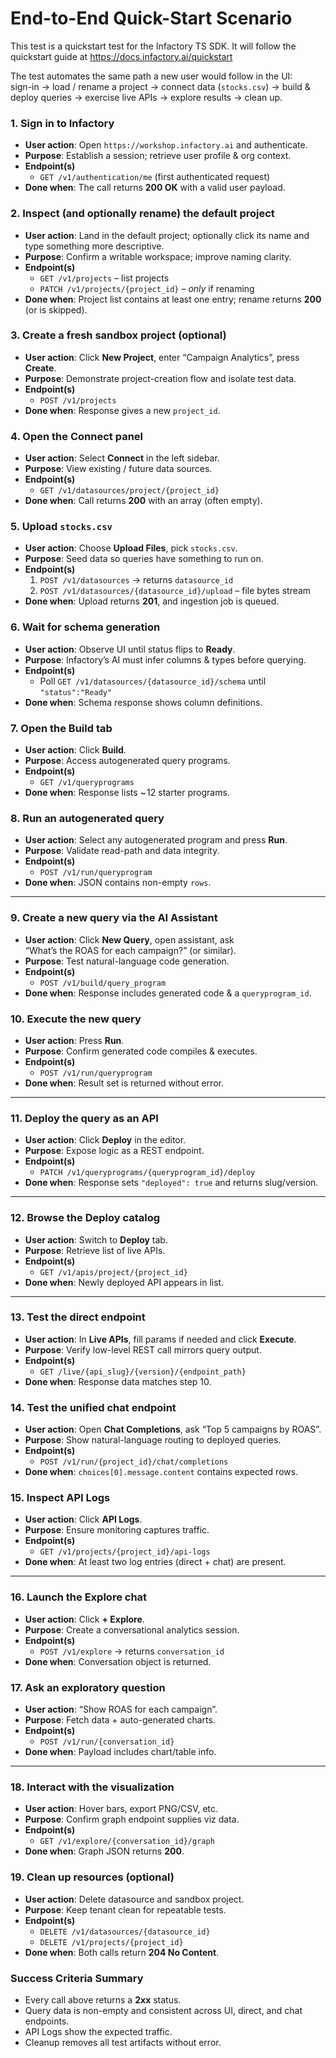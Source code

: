 # End-to-End Quick-Start Scenario

This test is a quickstart test for the Infactory TS SDK.
It will follow the quickstart guide at <https://docs.infactory.ai/quickstart>

The test automates the same path a new user would follow in the UI:  
sign-in → load / rename a project → connect data (`stocks.csv`) → build & deploy
queries → exercise live APIs → explore results → clean up.

### 1. Sign in to Infactory

- **User action**: Open `https://workshop.infactory.ai` and authenticate.
- **Purpose**: Establish a session; retrieve user profile & org context.
- **Endpoint(s)**
  - `GET /v1/authentication/me` (first authenticated request)
- **Done when**: The call returns **200 OK** with a valid user payload.

### 2. Inspect (and optionally rename) the default project

- **User action**: Land in the default project; optionally click its name and
  type something more descriptive.
- **Purpose**: Confirm a writable workspace; improve naming clarity.
- **Endpoint(s)**
  - `GET /v1/projects` – list projects
  - `PATCH /v1/projects/{project_id}` – _only_ if renaming
- **Done when**: Project list contains at least one entry; rename
  returns **200** (or is skipped).

### 3. Create a fresh sandbox project (optional)

- **User action**: Click **New Project**, enter “Campaign Analytics”, press
  **Create**.
- **Purpose**: Demonstrate project-creation flow and isolate test data.
- **Endpoint(s)**
  - `POST /v1/projects`
- **Done when**: Response gives a new `project_id`.

### 4. Open the **Connect** panel

- **User action**: Select **Connect** in the left sidebar.
- **Purpose**: View existing / future data sources.
- **Endpoint(s)**
  - `GET /v1/datasources/project/{project_id}`
- **Done when**: Call returns **200** with an array (often empty).

### 5. Upload `stocks.csv`

- **User action**: Choose **Upload Files**, pick `stocks.csv`.
- **Purpose**: Seed data so queries have something to run on.
- **Endpoint(s)**
  1. `POST /v1/datasources` → returns `datasource_id`
  2. `POST /v1/datasources/{datasource_id}/upload` – file bytes stream
- **Done when**: Upload returns **201**, and ingestion job is queued.

### 6. Wait for schema generation

- **User action**: Observe UI until status flips to **Ready**.
- **Purpose**: Infactory’s AI must infer columns & types before querying.
- **Endpoint(s)**
  - Poll `GET /v1/datasources/{datasource_id}/schema` until `"status":"Ready"`
- **Done when**: Schema response shows column definitions.

### 7. Open the **Build** tab

- **User action**: Click **Build**.
- **Purpose**: Access autogenerated query programs.
- **Endpoint(s)**
  - `GET /v1/queryprograms`
- **Done when**: Response lists ~ 12 starter programs.

### 8. Run an autogenerated query

- **User action**: Select any autogenerated program and press **Run**.
- **Purpose**: Validate read-path and data integrity.
- **Endpoint(s)**
  - `POST /v1/run/queryprogram`
- **Done when**: JSON contains non-empty `rows`.

---

### 9. Create a new query via the AI Assistant

- **User action**: Click **New Query**, open assistant, ask  
  “What’s the ROAS for each campaign?” (or similar).
- **Purpose**: Test natural-language code generation.
- **Endpoint(s)**
  - `POST /v1/build/query_program`
- **Done when**: Response includes generated code & a `queryprogram_id`.

### 10. Execute the new query

- **User action**: Press **Run**.
- **Purpose**: Confirm generated code compiles & executes.
- **Endpoint(s)**
  - `POST /v1/run/queryprogram`
- **Done when**: Result set is returned without error.

---

### 11. Deploy the query as an API

- **User action**: Click **Deploy** in the editor.
- **Purpose**: Expose logic as a REST endpoint.
- **Endpoint(s)**
  - `PATCH /v1/queryprograms/{queryprogram_id}/deploy`
- **Done when**: Response sets `"deployed": true` and returns slug/version.

---

### 12. Browse the **Deploy** catalog

- **User action**: Switch to **Deploy** tab.
- **Purpose**: Retrieve list of live APIs.
- **Endpoint(s)**
  - `GET /v1/apis/project/{project_id}`
- **Done when**: Newly deployed API appears in list.

---

### 13. Test the direct endpoint

- **User action**: In **Live APIs**, fill params if needed and click **Execute**.
- **Purpose**: Verify low-level REST call mirrors query output.
- **Endpoint(s)**
  - `GET /live/{api_slug}/{version}/{endpoint_path}`
- **Done when**: Response data matches step 10.

### 14. Test the unified chat endpoint

- **User action**: Open **Chat Completions**, ask “Top 5 campaigns by ROAS”.
- **Purpose**: Show natural-language routing to deployed queries.
- **Endpoint(s)**
  - `POST /v1/run/{project_id}/chat/completions`
- **Done when**: `choices[0].message.content` contains expected rows.

### 15. Inspect API Logs

- **User action**: Click **API Logs**.
- **Purpose**: Ensure monitoring captures traffic.
- **Endpoint(s)**
  - `GET /v1/projects/{project_id}/api-logs`
- **Done when**: At least two log entries (direct + chat) are present.

---

### 16. Launch the **Explore** chat

- **User action**: Click **+ Explore**.
- **Purpose**: Create a conversational analytics session.
- **Endpoint(s)**
  - `POST /v1/explore` → returns `conversation_id`
- **Done when**: Conversation object is returned.

### 17. Ask an exploratory question

- **User action**: “Show ROAS for each campaign”.
- **Purpose**: Fetch data + auto-generated charts.
- **Endpoint(s)**
  - `POST /v1/run/{conversation_id}`
- **Done when**: Payload includes chart/table info.

---

### 18. Interact with the visualization

- **User action**: Hover bars, export PNG/CSV, etc.
- **Purpose**: Confirm graph endpoint supplies viz data.
- **Endpoint(s)**
  - `GET /v1/explore/{conversation_id}/graph`
- **Done when**: Graph JSON returns **200**.

### 19. Clean up resources (optional)

- **User action**: Delete datasource and sandbox project.
- **Purpose**: Keep tenant clean for repeatable tests.
- **Endpoint(s)**
  - `DELETE /v1/datasources/{datasource_id}`
  - `DELETE /v1/projects/{project_id}`
- **Done when**: Both calls return **204 No Content**.

### Success Criteria Summary

- Every call above returns a **2xx** status.
- Query data is non-empty and consistent across UI, direct, and chat endpoints.
- API Logs show the expected traffic.
- Cleanup removes all test artifacts without error.
